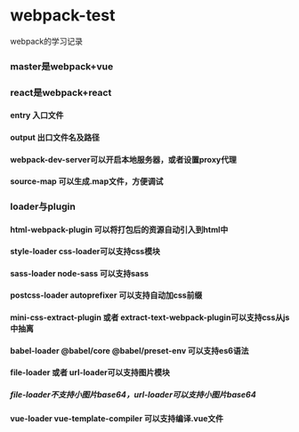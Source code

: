 # webpack-test
webpack的学习记录
### master是webpack+vue
### react是webpack+react

#### entry 入口文件

#### output 出口文件名及路径

#### webpack-dev-server可以开启本地服务器，或者设置proxy代理

#### source-map 可以生成.map文件，方便调试

### loader与plugin

#### html-webpack-plugin 可以将打包后的资源自动引入到html中

#### style-loader css-loader可以支持css模块

#### sass-loader node-sass 可以支持sass

#### postcss-loader autoprefixer 可以支持自动加css前缀

#### mini-css-extract-plugin 或者 extract-text-webpack-plugin可以支持css从js中抽离

#### babel-loader @babel/core @babel/preset-env 可以支持es6语法

#### file-loader 或者 url-loader可以支持图片模块

##### file-loader不支持小图片base64，url-loader可以支持小图片base64

#### vue-loader vue-template-compiler 可以支持编译.vue文件
